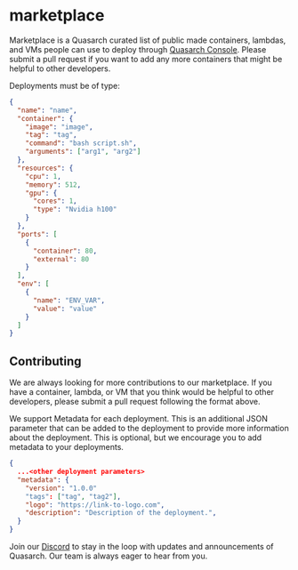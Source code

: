 # marketplace

Marketplace is a Quasarch curated list of public made containers, lambdas, and VMs people can use to deploy through [Quasarch Console](#). Please submit a pull request if you want to add any more containers that might be helpful to other developers.

Deployments must be of type:

```json
{
  "name": "name",
  "container": {
    "image": "image",
    "tag": "tag",
    "command": "bash script.sh",
    "arguments": ["arg1", "arg2"]
  },
  "resources": {
    "cpu": 1,
    "memory": 512,
    "gpu": {
      "cores": 1,
      "type": "Nvidia h100"
    }
  },
  "ports": [
    {
      "container": 80,
      "external": 80
    }
  ],
  "env": [
    {
      "name": "ENV_VAR",
      "value": "value"
    }
  ]
}
```

## Contributing

We are always looking for more contributions to our marketplace. If you have a container, lambda, or VM that you think would be helpful to other developers, please submit a pull request following the format above.

We support Metadata for each deployment. This is an additional JSON parameter that can be added to the deployment to provide more information about the deployment. This is optional, but we encourage you to add metadata to your deployments.

```json
{
  ...<other deployment parameters>
  "metadata": {
    "version": "1.0.0"
    "tags": ["tag", "tag2"],
    "logo": "https://link-to-logo.com",
    "description": "Description of the deployment.",
  }
}
```

Join our [Discord](https://discord.gg/gc9X3VhXJ8) to stay in the loop with updates and announcements of Quasarch. Our team is always eager to hear from you.
